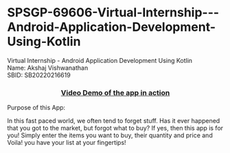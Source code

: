 # SPSGP-69606-Virtual-Internship---Android-Application-Development-Using-Kotlin
Virtual Internship - Android Application Development Using Kotlin
<br>
Name: Akshaj Vishwanathan <br>
SBID:	SB20220216619

<a href="https://drive.google.com/file/d/1X0AbVQY6e0N9HWpLTeQQuSjjMU4khRDG/view?usp=sharing"><h3 align="center">Video Demo of the app in action</h4></a>

Purpose of this App:

In this fast paced world, we often tend to forget stuff. Has it ever happened that you got to the market, but forgot what to buy? If yes, then this app is for you!
Simply enter the items you want to buy, their quantity and price and Voila! you have your list at your fingertips!

